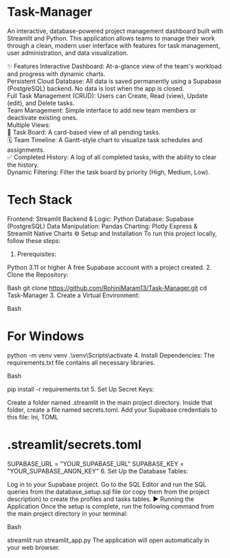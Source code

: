 # Task-Manager
An interactive, database-powered project management dashboard built with Streamlit and Python. This application allows teams to manage their work through a clean, modern user interface with features for task management, user administration, and data visualization.

✨ Features
Interactive Dashboard: At-a-glance view of the team's workload and progress with dynamic charts.  
Persistent Cloud Database: All data is saved permanently using a Supabase (PostgreSQL) backend. No data is lost when the app is closed.  
Full Task Management (CRUD): Users can Create, Read (view), Update (edit), and Delete tasks.  
Team Management: Simple interface to add new team members or deactivate existing ones.  
Multiple Views:  
📇 Task Board: A card-based view of all pending tasks.  
🗓️ Team Timeline: A Gantt-style chart to visualize task schedules and assignments.  
✅ Completed History: A log of all completed tasks, with the ability to clear the history.  
Dynamic Filtering: Filter the task board by priority (High, Medium, Low).  



# Tech Stack
Frontend: Streamlit
Backend & Logic: Python
Database: Supabase (PostgreSQL)
Data Manipulation: Pandas
Charting: Plotly Express & Streamlit Native Charts
⚙️ Setup and Installation
To run this project locally, follow these steps:

1. Prerequisites:

Python 3.11 or higher
A free Supabase account with a project created.
2. Clone the Repository:

Bash
git clone https://github.com/RohiniMaram13/Task-Manager.git
cd Task-Manager
3. Create a Virtual Environment:

Bash

# For Windows
python -m venv venv
.\venv\Scripts\activate
4. Install Dependencies:
The requirements.txt file contains all necessary libraries.

Bash

pip install -r requirements.txt
5. Set Up Secret Keys:

Create a folder named .streamlit in the main project directory.
Inside that folder, create a file named secrets.toml.
Add your Supabase credentials to this file:
Ini, TOML

# .streamlit/secrets.toml
SUPABASE_URL = "YOUR_SUPABASE_URL"
SUPABASE_KEY = "YOUR_SUPABASE_ANON_KEY"
6. Set Up the Database Tables:

Log in to your Supabase project.
Go to the SQL Editor and run the SQL queries from the database_setup.sql file (or copy them from the project description) to create the profiles and tasks tables.
▶️ Running the Application
Once the setup is complete, run the following command from the main project directory in your terminal:

Bash

streamlit run streamlit_app.py
The application will open automatically in your web browser.






